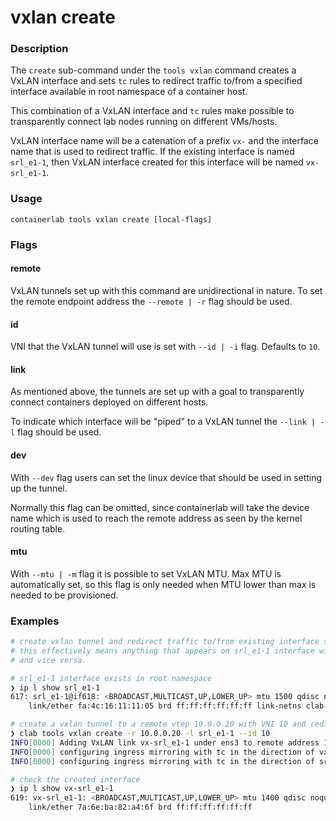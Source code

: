 # vxlan create

### Description

The `create` sub-command under the `tools vxlan` command creates a VxLAN interface and sets `tc` rules to redirect traffic to/from a specified interface available in root namespace of a container host.

This combination of a VxLAN interface and `tc` rules make possible to transparently connect lab nodes running on different VMs/hosts.

VxLAN interface name will be a catenation of a prefix `vx-` and the interface name that is used to redirect traffic. If the existing interface is named `srl_e1-1`, then VxLAN interface created for this interface will be named `vx-srl_e1-1`.

### Usage

`containerlab tools vxlan create [local-flags]`

### Flags

#### remote
VxLAN tunnels set up with this command are unidirectional in nature. To set the remote endpoint address the `--remote | -r` flag should be used.

#### id
VNI that the VxLAN tunnel will use is set with `--id | -i` flag. Defaults to `10`.

#### link
As mentioned above, the tunnels are set up with a goal to transparently connect containers deployed on different hosts.

To indicate which interface will be "piped" to a VxLAN tunnel the `--link | -l` flag should be used.

#### dev
With `--dev` flag users can set the linux device that should be used in setting up the tunnel.

Normally this flag can be omitted, since containerlab will take the device name which is used to reach the remote address as seen by the kernel routing table.

#### mtu
With `--mtu | -m` flag it is possible to set VxLAN MTU. Max MTU is automatically set, so this flag is only needed when MTU lower than max is needed to be provisioned.

### Examples

```bash
# create vxlan tunnel and redirect traffic to/from existing interface srl_e1-1 to it
# this effectively means anything that appears on srl_e1-1 interface will be piped to vxlan interface
# and vice versa.

# srl_e1-1 interface exists in root namespace
❯ ip l show srl_e1-1
617: srl_e1-1@if618: <BROADCAST,MULTICAST,UP,LOWER_UP> mtu 1500 qdisc noqueue state UP mode DEFAULT group default 
    link/ether fa:4c:16:11:11:05 brd ff:ff:ff:ff:ff:ff link-netns clab-vx-srl1

# create a vxlan tunnel to a remote vtep 10.0.0.20 with VNI 10 and redirect traffic to srl_e1-1 interface
❯ clab tools vxlan create -r 10.0.0.20 -l srl_e1-1 --id 10
INFO[0000] Adding VxLAN link vx-srl_e1-1 under ens3 to remote address 10.0.0.20 with VNI 10
INFO[0000] configuring ingress mirroring with tc in the direction of vx-srl_e1-1 -> srl_e1-1
INFO[0000] configuring ingress mirroring with tc in the direction of srl_e1-1 -> vx-srl_e1-1

# check the created interface
❯ ip l show vx-srl_e1-1
619: vx-srl_e1-1: <BROADCAST,MULTICAST,UP,LOWER_UP> mtu 1400 qdisc noqueue state UNKNOWN mode DEFAULT group default qlen 1000
    link/ether 7a:6e:ba:82:a4:6f brd ff:ff:ff:ff:ff:ff
```